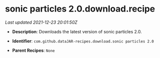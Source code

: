 # sonic particles 2.0.download.recipe

_Last updated 2021-12-23 20:01:50Z_

- **Description**: Downloads the latest version of sonic particles 2.0.

- **Identifier**: `com.github.dataJAR-recipes.download.sonic particles 2.0`

- **Parent Recipes**: `None`

